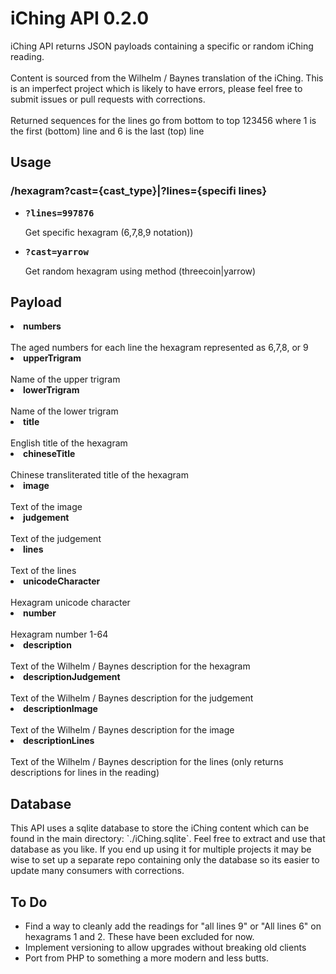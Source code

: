 <h1>iChing API 0.2.0</h1>
<p>
  iChing API returns JSON payloads containing a specific or random iChing reading.
  <br/><br/>
  Content is sourced from the Wilhelm / Baynes translation of the iChing.
  This is an imperfect project which is likely to have errors, please feel free to submit issues or pull requests with corrections.
  <br/><br/>
  Returned sequences for the lines go from bottom to top 123456 where 1 is the first (bottom) line and 6 is the last (top) line
</p>

<h2>Usage</h2>
<h3>/hexagram?cast={cast_type}|?lines={specifi lines}</h3>
<ul>
  <li><b><pre>?lines=997876</pre></b>Get specific hexagram (6,7,8,9 notation))</li>
  <li><b><pre>?cast=yarrow</pre></b>Get random hexagram using method (threecoin|yarrow)</li>
</ul>

<h2>Payload</h2>
</ul>
  <li>
    <b>numbers</b>
    <br/><br/>
    The aged numbers for each line the hexagram represented as 6,7,8, or 9
  </li>
  <li>
    <b>upperTrigram</b>
    <br/><br/>
    Name of the upper trigram
  </li>
  <li>
    <b>lowerTrigram</b>
    <br/><br/>
    Name of the lower trigram
  </li>
  <li>
    <b>title</b>
    <br/><br/>
    English title of the hexagram
  </li>
  <li>
    <b>chineseTitle</b>
    <br/><br/>
    Chinese transliterated title of the hexagram
  </li>
  <li>
    <b>image</b>
    <br/><br/>
    Text of the image
  </li>
  <li>
    <b>judgement</b>
    <br/><br/>
    Text of the judgement
  </li>
  <li>
    <b>lines</b>
    <br/><br/>
    Text of the lines
  </li>
  <li>
    <b>unicodeCharacter</b>
    <br/><br/>
    Hexagram unicode character
  </li>
  <li>
    <b>number</b>
    <br/><br/>
    Hexagram number 1-64
  </li>
  <li>
    <b>description</b>
    <br/><br/>
    Text of the Wilhelm / Baynes description for the hexagram
  </li>
  <li>
    <b>descriptionJudgement</b>
    <br/><br/>
    Text of the Wilhelm / Baynes description for the judgement
  </li>
  <li>
    <b>descriptionImage</b>
    <br/><br/>
    Text of the Wilhelm / Baynes description for the image
  </li>
  <li>
    <b>descriptionLines</b>
    <br/><br/>
    Text of the Wilhelm / Baynes description for the lines (only returns descriptions for lines in the reading)
  </li>
</ul>

<h2>Database</h2>
<p>
  This API uses a sqlite database to store the iChing content which can be found in the main directory: `./iChing.sqlite`. Feel free to extract and use that database as you like. If you end up using it for multiple projects it may be wise to set up a separate repo containing only the database so its easier to update many consumers with corrections.
</p>

<h2>To Do</h2>
<ul>
  <li>
    Find a way to cleanly add the readings for "all lines 9" or "All lines 6" on hexagrams 1 and 2. These have been excluded for now.
  </li>
  <li>
    Implement versioning to allow upgrades without breaking old clients
  </li>
  <li>
    Port from PHP to something a more modern and less butts.
  </li>
</ul>
